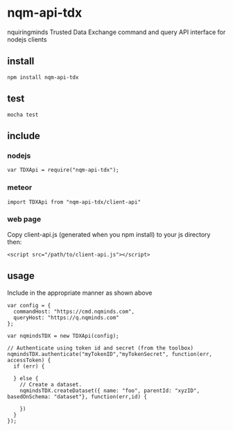 # nqm-api-tdx
nquiringminds Trusted Data Exchange command and query API interface for nodejs clients

## install
```
npm install nqm-api-tdx
```

## test
```
mocha test
```

## include

### nodejs
```
var TDXApi = require("nqm-api-tdx");
```

### meteor
```
import TDXApi from "nqm-api-tdx/client-api"
```

### web page
Copy client-api.js (generated when you npm install) to your js directory then:
```
<script src="/path/to/client-api.js"></script>
```

## usage
Include in the appropriate manner as shown above

```
var config = {
  commandHost: "https://cmd.nqminds.com",
  queryHost: "https://q.nqminds.com"  
};

var nqmindsTDX = new TDXApi(config);

// Authenticate using token id and secret (from the toolbox)
nqmindsTDX.authenticate("myTokenID","myTokenSecret", function(err, accessToken) {
  if (err) {

  } else {
    // Create a dataset.
    nqmindsTDX.createDataset({ name: "foo", parentId: "xyzID", basedOnSchema: "dataset"}, function(err,id) {
      
    })
  }  
});
```